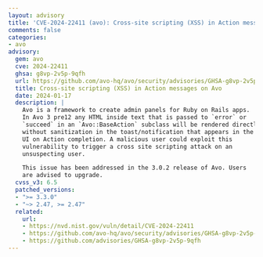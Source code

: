 ```yaml
---
layout: advisory
title: 'CVE-2024-22411 (avo): Cross-site scripting (XSS) in Action messages on Avo'
comments: false
categories:
- avo
advisory:
  gem: avo
  cve: 2024-22411
  ghsa: g8vp-2v5p-9qfh
  url: https://github.com/avo-hq/avo/security/advisories/GHSA-g8vp-2v5p-9qfh
  title: Cross-site scripting (XSS) in Action messages on Avo
  date: 2024-01-17
  description: |
    Avo is a framework to create admin panels for Ruby on Rails apps.
    In Avo 3 pre12 any HTML inside text that is passed to `error` or
    `succeed` in an `Avo::BaseAction` subclass will be rendered directly
    without sanitization in the toast/notification that appears in the
    UI on Action completion. A malicious user could exploit this
    vulnerability to trigger a cross site scripting attack on an
    unsuspecting user.

    This issue has been addressed in the 3.0.2 release of Avo. Users
    are advised to upgrade.
  cvss_v3: 6.5
  patched_versions:
  - ">= 3.3.0"
  - "~> 2.47, >= 2.47"
  related:
    url:
    - https://nvd.nist.gov/vuln/detail/CVE-2024-22411
    - https://github.com/avo-hq/avo/security/advisories/GHSA-g8vp-2v5p-9qfh
    - https://github.com/advisories/GHSA-g8vp-2v5p-9qfh
---
```

